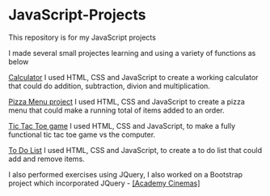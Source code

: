 # JavaScript-Projects
This repository is for my JavaScript projects

I made several small projectes learning and using a variety of functions as below

[Calculator]([url](https://github.com/JackRM10/JavaScript-Projects/blob/main/JavaScript%20Projects/calculator.html))
I used HTML, CSS and JavaScript to create a working calculator that could do addition, subtraction, divion and multiplication.

[Pizza Menu project]([url](https://github.com/JackRM10/JavaScript-Projects/tree/main/Pizza_Project))
I used HTML, CSS and JavaScript to create a pizza menu that could make a running total of items added to an order.

[Tic Tac Toe game]([url](https://github.com/JackRM10/JavaScript-Projects/tree/main/Basic%20JavaScript%20Projects/TicTacToe))
I used HTML, CSS and JavaScript, to make a fully functional tic tac toe game vs the computer.

[To Do List]([url](https://github.com/JackRM10/JavaScript-Projects/tree/main/todo_app))
I used HTML, CSS and JavaScript, to create a to do list that could add and remove items.


I also performed exercises using JQuery, I also worked on a Bootstrap project which incorporated JQuery - 
[[Academy Cinemas]]([url](https://github.com/JackRM10/Jack-HTML-and-CSS-Projects/blob/main/bootstrap4_project/academy_cinemas.html))

